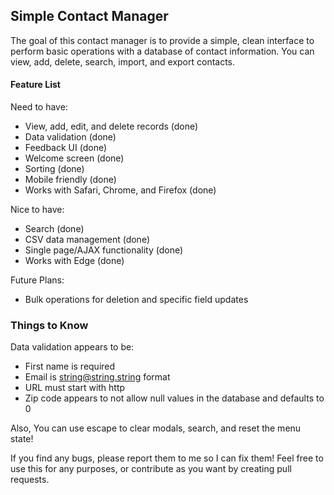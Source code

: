 ## Simple Contact Manager ##

The goal of this contact manager is to provide a simple, clean interface to perform basic operations with a database of contact information. You can view, add, delete, search, import, and export contacts.

#### Feature List ####

Need to have:
- View, add, edit, and delete records (done)
- Data validation (done)
- Feedback UI (done)
- Welcome screen (done)
- Sorting (done)
- Mobile friendly (done)
- Works with Safari, Chrome, and Firefox (done)

Nice to have:
- Search (done)
- CSV data management (done)
- Single page/AJAX functionality (done)
- Works with Edge (done)

Future Plans:
- Bulk operations for deletion and specific field updates

### Things to Know ###

Data validation appears to be:
-   First name is required
-   Email is string@string.string format
-   URL must start with http
-   Zip code appears to not allow null values in the database and defaults to 0

Also, You can use escape to clear modals, search, and reset the menu state!

If you find any bugs, please report them to me so I can fix them! Feel free to use this for any purposes, or contribute as you want by creating pull requests.
